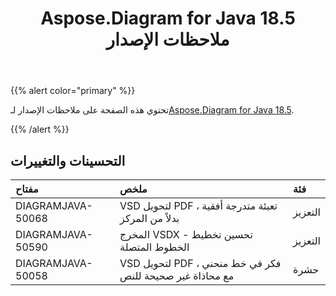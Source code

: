 ﻿---
title: Aspose.Diagram for Java 18.5 ملاحظات الإصدار
type: docs
weight: 80
url: /ar/java/aspose-diagram-for-java-18-5-release-notes/
---
{{% alert color="primary" %}} 

 تحتوي هذه الصفحة على ملاحظات الإصدار لـ[Aspose.Diagram for Java 18.5](https://docs.aspose.com/diagram/java/aspose-diagram-for-java-18-5-release-notes/).

{{% /alert %}} 
## **التحسينات والتغييرات**

|**مفتاح**|**ملخص**|**فئة**|
|:- |:- |:- |
|DIAGRAMJAVA-50068|VSD لتحويل PDF ، تعبئة متدرجة أفقية بدلاً من المركز|التعزيز|
|DIAGRAMJAVA-50590|المخرج VSDX - تحسين تخطيط الخطوط المتصلة|التعزيز|
|DIAGRAMJAVA-50058|VSD لتحويل PDF ، فكر في خط منحني مع محاذاة غير صحيحة للنص|حشرة|

